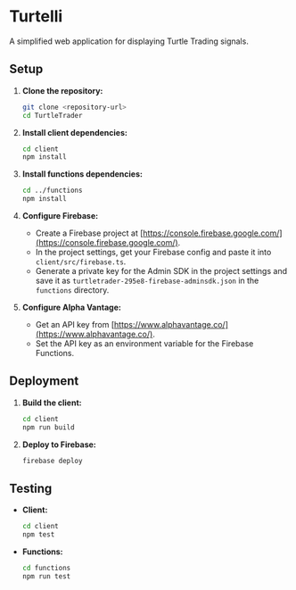 # Turtelli

A simplified web application for displaying Turtle Trading signals.

## Setup

1.  **Clone the repository:**
    ```bash
    git clone <repository-url>
    cd TurtleTrader
    ```

2.  **Install client dependencies:**
    ```bash
    cd client
    npm install
    ```

3.  **Install functions dependencies:**
    ```bash
    cd ../functions
    npm install
    ```

4.  **Configure Firebase:**
    - Create a Firebase project at [https://console.firebase.google.com/](https://console.firebase.google.com/).
    - In the project settings, get your Firebase config and paste it into `client/src/firebase.ts`.
    - Generate a private key for the Admin SDK in the project settings and save it as `turtletrader-295e8-firebase-adminsdk.json` in the `functions` directory.

5.  **Configure Alpha Vantage:**
    - Get an API key from [https://www.alphavantage.co/](https://www.alphavantage.co/).
    - Set the API key as an environment variable for the Firebase Functions.

## Deployment

1.  **Build the client:**
    ```bash
    cd client
    npm run build
    ```

2.  **Deploy to Firebase:**
    ```bash
    firebase deploy
    ```

## Testing

-   **Client:**
    ```bash
    cd client
    npm test
    ```
-   **Functions:**
    ```bash
    cd functions
    npm run test
    ```
